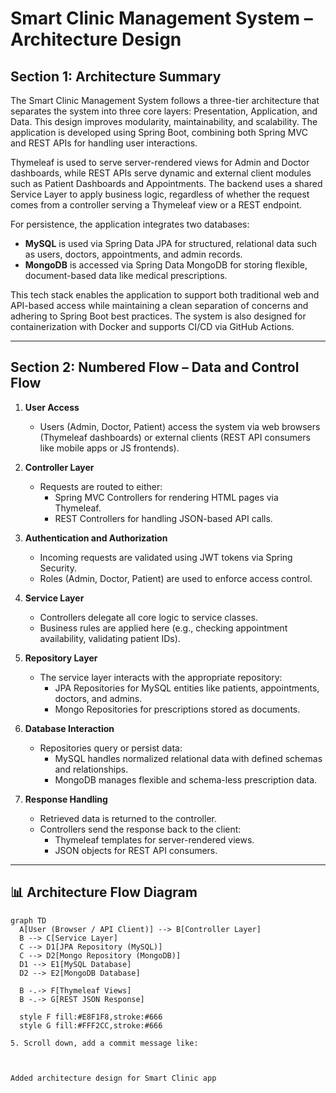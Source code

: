 # Smart Clinic Management System – Architecture Design

## Section 1: Architecture Summary

The Smart Clinic Management System follows a three-tier architecture that separates the system into three core layers: Presentation, Application, and Data. This design improves modularity, maintainability, and scalability. The application is developed using Spring Boot, combining both Spring MVC and REST APIs for handling user interactions.

Thymeleaf is used to serve server-rendered views for Admin and Doctor dashboards, while REST APIs serve dynamic and external client modules such as Patient Dashboards and Appointments. The backend uses a shared Service Layer to apply business logic, regardless of whether the request comes from a controller serving a Thymeleaf view or a REST endpoint.

For persistence, the application integrates two databases:
- **MySQL** is used via Spring Data JPA for structured, relational data such as users, doctors, appointments, and admin records.
- **MongoDB** is accessed via Spring Data MongoDB for storing flexible, document-based data like medical prescriptions.

This tech stack enables the application to support both traditional web and API-based access while maintaining a clean separation of concerns and adhering to Spring Boot best practices. The system is also designed for containerization with Docker and supports CI/CD via GitHub Actions.

---

## Section 2: Numbered Flow – Data and Control Flow

1. **User Access**
   - Users (Admin, Doctor, Patient) access the system via web browsers (Thymeleaf dashboards) or external clients (REST API consumers like mobile apps or JS frontends).

2. **Controller Layer**
   - Requests are routed to either:
     - Spring MVC Controllers for rendering HTML pages via Thymeleaf.
     - REST Controllers for handling JSON-based API calls.

3. **Authentication and Authorization**
   - Incoming requests are validated using JWT tokens via Spring Security.
   - Roles (Admin, Doctor, Patient) are used to enforce access control.

4. **Service Layer**
   - Controllers delegate all core logic to service classes.
   - Business rules are applied here (e.g., checking appointment availability, validating patient IDs).

5. **Repository Layer**
   - The service layer interacts with the appropriate repository:
     - JPA Repositories for MySQL entities like patients, appointments, doctors, and admins.
     - Mongo Repositories for prescriptions stored as documents.

6. **Database Interaction**
   - Repositories query or persist data:
     - MySQL handles normalized relational data with defined schemas and relationships.
     - MongoDB manages flexible and schema-less prescription data.

7. **Response Handling**
   - Retrieved data is returned to the controller.
   - Controllers send the response back to the client:
     - Thymeleaf templates for server-rendered views.
     - JSON objects for REST API consumers.

---


## 📊 Architecture Flow Diagram

```mermaid
graph TD
  A[User (Browser / API Client)] --> B[Controller Layer]
  B --> C[Service Layer]
  C --> D1[JPA Repository (MySQL)]
  C --> D2[Mongo Repository (MongoDB)]
  D1 --> E1[MySQL Database]
  D2 --> E2[MongoDB Database]

  B -.-> F[Thymeleaf Views]
  B -.-> G[REST JSON Response]

  style F fill:#E8F1F8,stroke:#666
  style G fill:#FFF2CC,stroke:#666

5. Scroll down, add a commit message like:



Added architecture design for Smart Clinic app

